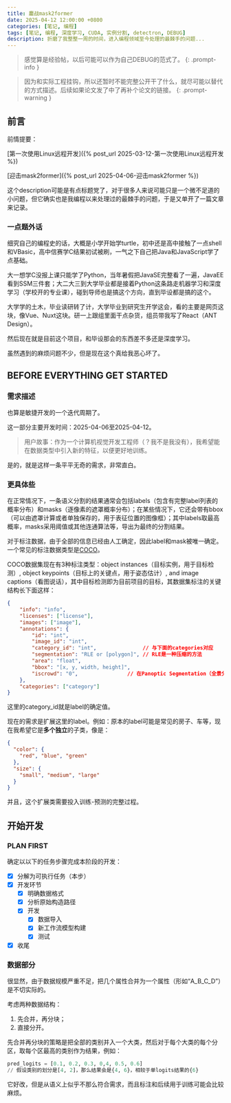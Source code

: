 ```yaml
---
title: 鏖战mask2former
date: 2025-04-12 12:00:00 +0800
categories: [笔记, 编程]
tags: [笔记, 编程, 深度学习, CUDA, 实例分割, detectron, DEBUG]
description: 折磨了我整整一周的时间，进入编程领域至今处理的最棘手的问题...
---
```


> 感觉算是经验帖，以后可能可以作为自己DEBUG的范式了。
{: .prompt-info }

> 因为和实际工程挂钩，所以还暂时不能完整公开干了什么，就尽可能以替代的方式描述。后续如果论文发了中了再补个论文的链接。
{: .prompt-warning }

## 前言

前情提要：

[第一次使用Linux远程开发]({% post_url 2025-03-12-第一次使用Linux远程开发 %})

[迎击mask2former]({% post_url 2025-04-06-迎击mask2former %})

这个description可能是有点标题党了，对于很多人来说可能只是一个微不足道的小问题，但它确实也是我编程以来处理过的最棘手的问题，于是又单开了一篇文章来记录。

### 一点题外话

细究自己的编程史的话，大概是小学开始学turtle，初中还是高中接触了一点shell和VBasic，高中信赛学C结果初试被刷，一气之下自己把Java和JavaScript学了点基础。

大一想学C没报上课只能学了Python，当年暑假把JavaSE完整看了一遍，JavaEE看到SSM三件套；大二大三到大学毕业都是接着Python这条路走机器学习和深度学习（学校开的专业课），碰到导师也是搞这个方向，直到毕设都是搞的这个。

大学学的土木，毕业读研转了计，大学毕业到研究生开学这会，看的主要是网页这块，像Vue、Nuxt这块。研一上跟组里面干点杂货，组员带我写了React（ANT Design）。

然后现在就是目前这个项目，和毕设那会的东西差不多还是深度学习。

虽然遇到的麻烦问题不少，但是现在这个真给我恶心坏了。

## BEFORE EVERYTHING GET STARTED

### 需求描述

也算是敏捷开发的一个迭代周期了。

这一部分主要开发时间：2025-04-06至2025-04-12。

> 用户故事：作为一个计算机视觉开发工程师（？我不是我没有），我希望能在数据类型中引入新的特征，以便更好地训练。

是的，就是这样一条平平无奇的需求，非常直白。

### 更具体些

在正常情况下，一条语义分割的结果通常会包括labels（包含有完整label列表的概率分布）和masks（逐像素的遮罩概率分布）；在某些情况下，它还会带有bbox（可以由遮罩计算或者单独保存的，用于表征位置的图像框）；其中labels取最高概率，masks采用阈值或其他连通算法等，导出为最终的分割结果。

对于标注数据，由于全部的信息已经由人工确定，因此label和mask被唯一确定。一个常见的标注数据类型是[COCO](https://cocodataset.org/)。

COCO数据集现在有3种标注类型：object instances（目标实例，用于目标检测）, object keypoints（目标上的关键点，用于姿态估计）, and image captions（看图说话），其中目标检测即为目前项目的目标，其数据集标注的关键结构长下面这样：

```json
{
    "info": "info",
    "licenses": ["license"],
    "images": ["image"],
    "annotations": {
        "id": "int",
        "image_id": "int",
        "category_id": "int",               // 与下面的categories对应
        "segmentation": "RLE or [polygon]", // RLE是一种压缩的方法
        "area": "float",
        "bbox": "[x, y, width, height]",
        "iscrowd": "0",                // 在Panoptic Segmentation（全景分割）下取1，在Instance Segmentation（实例分割）下取0
    },
    "categories": ["category"]
}
```

这里的category_id就是label的确定值。

现在的需求是扩展这里的label。例如：原本的label可能是常见的房子、车等，现在我希望它是**多个独立**的子类，像是：

```json
{
  "color": {
    "red", "blue", "green"
  },
  "size": {
    "small", "medium", "large"
  }
}
```

并且，这个扩展类需要投入训练-预测的完整过程。

## 开始开发

### PLAN FIRST

确定以以下的任务步骤完成本阶段的开发：

- [x] 分解为可执行任务（本步）
- [x] 开发环节
  + [x] 明确数据格式
  + [x] 分析原始构造路径
  + [x] 开发
    * [x] 数据导入
    * [x] 新工作流模型构建
    * [x] 测试
- [x] 收尾

### 数据部分

很显然，由于数据规模严重不足，把几个属性合并为一个属性（形如“A_B_C_D”）是不切实际的。

考虑两种数据结构：

1. 先合并，再分块；
2. 直接分开。

先合并再分块的策略是把全部的类别并入一个大类，然后对于每个大类的每个分区，取每个区最高的类别作为结果，例如：

```python
pred_logits = [0.1, 0.2, 0.3, 0,4, 0.5, 0.6]
// 假设类别的划分是[4, 2]，那么结果会是{4, 6}，相较于单logits结果的{6}
```

它好改，但是从语义上似乎不那么符合需求，而且标注和后续用于训练可能会比较麻烦。
